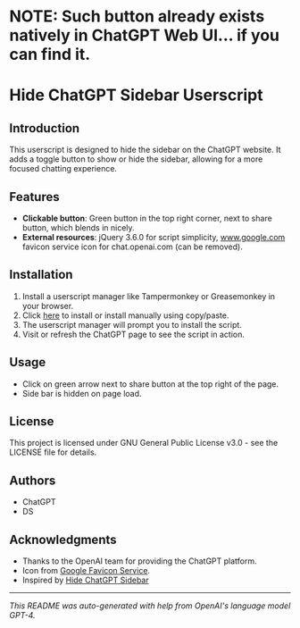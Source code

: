 # NOTE: Such button already exists natively in ChatGPT Web UI... if you can find it.

# Hide ChatGPT Sidebar Userscript

## Introduction

This userscript is designed to hide the sidebar on the ChatGPT website. It adds a toggle button to show or hide the sidebar, allowing for a more focused chatting experience.

## Features

- **Clickable button**: Green button in the top right corner, next to share button, which blends in nicely.
- **External resources**: jQuery 3.6.0 for script simplicity, www.google.com favicon service icon for chat.openai.com (can be removed).

## Installation

1. Install a userscript manager like Tampermonkey or Greasemonkey in your browser.
2. Click  [here](https://raw.githubusercontent.com/dsoudakov/ChatGPT-TamperMonkey-Helpers/main/Hide-Sidebar-Helper/Hide-Sidebar-Helper.user.js) to install or install manually using copy/paste.
3. The userscript manager will prompt you to install the script.
4. Visit or refresh the ChatGPT page to see the script in action.

## Usage

- Click on green arrow next to share button at the top right of the page.
- Side bar is hidden on page load.

## License

This project is licensed under GNU General Public License v3.0 - see the LICENSE file for details.

## Authors

- ChatGPT
- DS

## Acknowledgments

- Thanks to the OpenAI team for providing the ChatGPT platform.
- Icon from [Google Favicon Service](https://www.google.com/s2/favicons).
- Inspired by [Hide ChatGPT Sidebar](https://greasyfork.org/en/scripts/466336-hide-chatgpt-sidebar/code)

---

*This README was auto-generated with help from OpenAI's language model GPT-4.*
